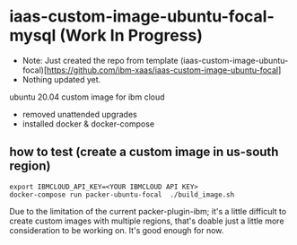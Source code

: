 # iaas-custom-image-ubuntu-focal-mysql (Work In Progress)
* Note: Just created the repo from template (iaas-custom-image-ubuntu-focal)[https://github.com/ibm-xaas/iaas-custom-image-ubuntu-focal]
* Nothing updated yet.


ubuntu 20.04 custom image for ibm cloud
- removed unattended upgrades
- installed docker & docker-compose

## how to test (create a custom image in us-south region)
```
export IBMCLOUD_API_KEY=<YOUR IBMCLOUD API KEY>
docker-compose run packer-ubuntu-focal  ./build_image.sh
```

Due to the limitation of the current packer-plugin-ibm; it's a little difficult to create custom images with multiple regions, that's doable just a little more consideration to be working on. It's good enough for now.
